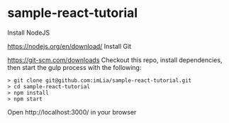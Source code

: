# sample-react-tutorial

Install NodeJS

https://nodejs.org/en/download/
Install Git

https://git-scm.com/downloads
Checkout this repo, install dependencies, then start the gulp process with the following:

    > git clone git@github.com:imLia/sample-react-tutorial.git
    > cd sample-react-tutorial
    > npm install
    > npm start
Open http://localhost:3000/ in your browser
